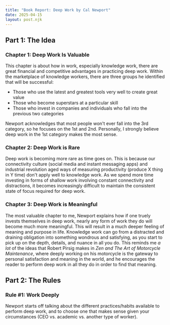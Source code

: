 ```yaml
---
title: "Book Report: Deep Work by Cal Newport"
date: 2025-04-15
layout: post.njk
---
```


## Part 1: The Idea

### Chapter 1: Deep Work Is Valuable

This chapter is about how in work, especially knowledge work, there are great financial and competitive advantages in practicing deep work. Within the marketplace of knowledge workers, there are three groups he identified that will be successful:

- Those who use the latest and greatest tools very well to create great value
- Those who become superstars at a particular skill
- Those who invest in companies and individuals who fall into the previous two categories

Newport acknowledges that most people won't ever fall into the 3rd category, so he focuses on the 1st and 2nd. Personally, I strongly believe deep work in the 1st category makes the most sense.

### Chapter 2: Deep Work is Rare

Deep work is becoming more rare as time goes on. This is because our connectivity culture (social media and instant messaging apps) and industrial revolution aged ways of measuring productivity (produce X thing in Y time) don't apply well to knowledge work. As we spend more time investing in forms of shallow work involving constant connectivity and distractions, it becomes increasingly difficult to maintain the consistent state of focus required for deep work.

### Chapter 3: Deep Work is Meaningful

The most valuable chapter to me, Newport explains how if one truely invests themselves in deep work, nearly any form of work they do will become much more meaningful. This will result in a much deeper feeling of meaning and purpose in life. Knowledge work can go from a distracted and draining obligation into something wondrous and satisfying, as you start to pick up on the depth, details, and nuance in all you do. This reminds me _a lot_ of the ideas that Robert Pirsig makes in _Zen and The Art of Motorcycle Maintenance_, where deeply working on his motorcycle is the gateway to personal satisfaction and meaning in the world, and he encourages the reader to perform deep work in all they do in order to find that meaning.

## Part 2: The Rules

### Rule #1: Work Deeply

Newport starts off talking about the different practices/habits available to perform deep work, and to choose one that makes sense given your circumstances (CEO vs. academic vs. another type of worker).
